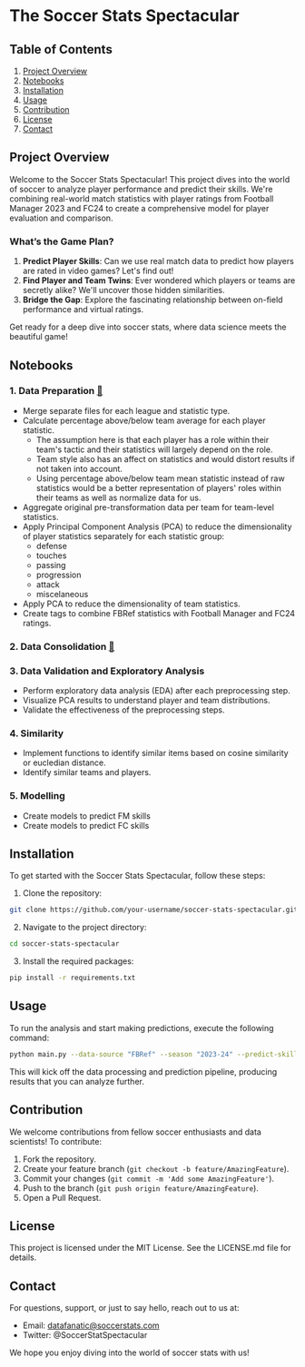 # The Soccer Stats Spectacular

## Table of Contents
1. [Project Overview](#project-overview)
2. [Notebooks](#notebooks)
3. [Installation](#installation)
4. [Usage](#usage)
5. [Contribution](#contribution)
6. [License](#license)
7. [Contact](#contact)

## Project Overview

Welcome to the Soccer Stats Spectacular! This project dives into the world of soccer to analyze player performance and predict their skills. We're combining real-world match statistics with player ratings from Football Manager 2023 and FC24 to create a comprehensive model for player evaluation and comparison.

### What’s the Game Plan?
1. **Predict Player Skills**: Can we use real match data to predict how players are rated in video games? Let's find out!
2. **Find Player and Team Twins**: Ever wondered which players or teams are secretly alike? We'll uncover those hidden similarities.
3. **Bridge the Gap**: Explore the fascinating relationship between on-field performance and virtual ratings.

Get ready for a deep dive into soccer stats, where data science meets the beautiful game!

## Notebooks

### 1. Data Preparation [📓](notebooks/01_data_preparation.ipynb)
- Merge separate files for each league and statistic type.
- Calculate percentage above/below team average for each player statistic.
    - The assumption here is that each player has a role within their team's tactic and their statistics will largely depend on the role.
    - Team style also has an affect on statistics and would distort results if not taken into account.
    - Using percentage above/below team mean statistic instead of raw statistics would be a better representation of players' roles within their teams as well as normalize data for us.
- Aggregate original pre-transformation data per team for team-level statistics.
- Apply Principal Component Analysis (PCA) to reduce the dimensionality of player statistics separately for each statistic group:
    - defense
    - touches
    - passing
    - progression
    - attack
    - miscelaneous
- Apply PCA to reduce the dimensionality of team statistics.
- Create tags to combine FBRef statistics with Football Manager and FC24 ratings.

### 2. Data Consolidation [📓](notebooks/02_feature_engineering.ipynb)


### 3. Data Validation and Exploratory Analysis
- Perform exploratory data analysis (EDA) after each preprocessing step.
- Visualize PCA results to understand player and team distributions.
- Validate the effectiveness of the preprocessing steps.

### 4. Similarity
- Implement functions to identify similar items based on cosine similarity or eucledian distance.
- Identify similar teams and players.

### 5. Modelling
- Create models to predict FM skills
- Create models to predict FC skills

## Installation
To get started with the Soccer Stats Spectacular, follow these steps:
1. Clone the repository:
```bash
git clone https://github.com/your-username/soccer-stats-spectacular.git
```
2. Navigate to the project directory:
```bash
cd soccer-stats-spectacular
```
3. Install the required packages:
```bash
pip install -r requirements.txt
```

## Usage
To run the analysis and start making predictions, execute the following command:
```bash
python main.py --data-source "FBRef" --season "2023-24" --predict-skills
```
This will kick off the data processing and prediction pipeline, producing results that you can analyze further.

## Contribution
We welcome contributions from fellow soccer enthusiasts and data scientists! To contribute:
1. Fork the repository.
2. Create your feature branch (`git checkout -b feature/AmazingFeature`).
3. Commit your changes (`git commit -m 'Add some AmazingFeature'`).
4. Push to the branch (`git push origin feature/AmazingFeature`).
5. Open a Pull Request.

## License
This project is licensed under the MIT License. See the LICENSE.md file for details.

## Contact
For questions, support, or just to say hello, reach out to us at:
- Email: datafanatic@soccerstats.com
- Twitter: @SoccerStatSpectacular

We hope you enjoy diving into the world of soccer stats with us!